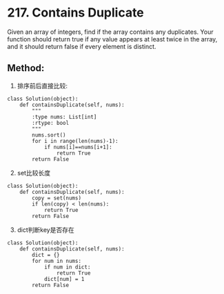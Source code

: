 # 217. Contains Duplicate

Given an array of integers, find if the array contains any duplicates. Your function should return true if any value appears at least twice in the array, and it should return false if every element is distinct.

## Method:
1. 排序前后直接比较:
````
class Solution(object):
    def containsDuplicate(self, nums):
        """
        :type nums: List[int]
        :rtype: bool
        """
        nums.sort()
        for i in range(len(nums)-1):
            if nums[i]==nums[i+1]:
                return True 
        return False
````
2. set比较长度

````
class Solution(object):
    def containsDuplicate(self, nums):
        copy = set(nums)
        if len(copy) < len(nums):
            return True
        return False
````
3. dict判断key是否存在
    
````
class Solution(object):
    def containsDuplicate(self, nums):
        dict = {}
        for num in nums:
            if num in dict:  
                return True
            dict[num] = 1
        return False
````